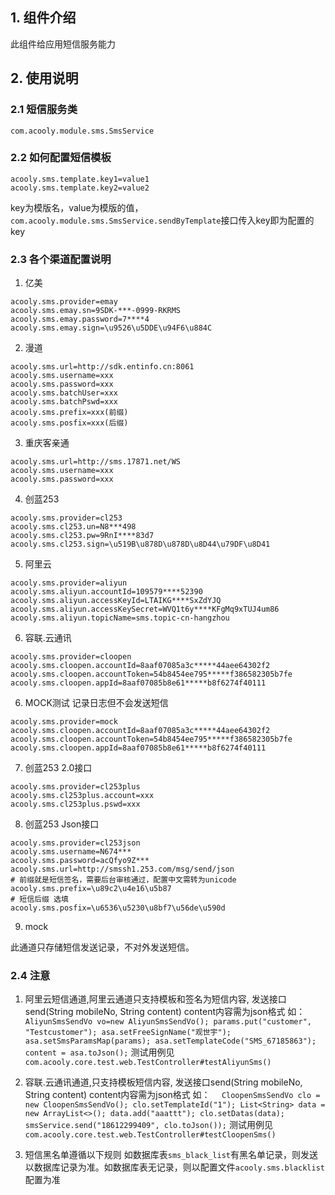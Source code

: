 ## 1. 组件介绍

此组件给应用短信服务能力

## 2. 使用说明

### 2.1 短信服务类

    com.acooly.module.sms.SmsService

### 2.2 如何配置短信模板

```
acooly.sms.template.key1=value1
acooly.sms.template.key2=value2
```

key为模版名，value为模版的值，`com.acooly.module.sms.SmsService.sendByTemplate`接口传入key即为配置的key
    
### 2.3 各个渠道配置说明

1. 亿美
```
acooly.sms.provider=emay
acooly.sms.emay.sn=9SDK-***-0999-RKRMS
acooly.sms.emay.password=7****4
acooly.sms.emay.sign=\u9526\u5DDE\u94F6\u884C
```

2. 漫道
```
acooly.sms.url=http://sdk.entinfo.cn:8061
acooly.sms.username=xxx
acooly.sms.password=xxx
acooly.sms.batchUser=xxx
acooly.sms.batchPswd=xxx
acooly.sms.prefix=xxx(前缀)
acooly.sms.posfix=xxx(后缀)
```
3. 重庆客亲通
```
acooly.sms.url=http://sms.17871.net/WS
acooly.sms.username=xxx
acooly.sms.password=xxx
```
4. 创蓝253
```
acooly.sms.provider=cl253
acooly.sms.cl253.un=N8***498
acooly.sms.cl253.pw=9RnI****83d7
acooly.sms.cl253.sign=\u519B\u878D\u878D\u8D44\u79DF\u8D41
```

5. 阿里云
```
acooly.sms.provider=aliyun
acooly.sms.aliyun.accountId=109579****52390
acooly.sms.aliyun.accessKeyId=LTAIKG****SxZdYJQ
acooly.sms.aliyun.accessKeySecret=WVQ1t6y****KFgMq9xTUJ4um86
acooly.sms.aliyun.topicName=sms.topic-cn-hangzhou
```

6. 容联.云通讯
```
acooly.sms.provider=cloopen
acooly.sms.cloopen.accountId=8aaf07085a3c*****44aee64302f2
acooly.sms.cloopen.accountToken=54b8454ee795*****f386582305b7fe
acooly.sms.cloopen.appId=8aaf07085b8e61*****b8f6274f40111
```
 
6. MOCK测试 记录日志但不会发送短信
```
acooly.sms.provider=mock
acooly.sms.cloopen.accountId=8aaf07085a3c*****44aee64302f2
acooly.sms.cloopen.accountToken=54b8454ee795*****f386582305b7fe
acooly.sms.cloopen.appId=8aaf07085b8e61*****b8f6274f40111
```    

7. 创蓝253 2.0接口
```
acooly.sms.provider=cl253plus
acooly.sms.cl253plus.account=xxx
acooly.sms.cl253plus.pswd=xxx
```
8. 创蓝253 Json接口

```
acooly.sms.provider=cl253json
acooly.sms.username=N674***
acooly.sms.password=acQfyo9Z***
acooly.sms.url=http://smssh1.253.com/msg/send/json
# 前缀就是短信签名，需要后台审核通过，配置中文需转为unicode
acooly.sms.prefix=\u89c2\u4e16\u5b87
# 短信后缀 选填
acooly.sms.posfix=\u6536\u5230\u8bf7\u56de\u590d
```

9. mock

此通道只存储短信发送记录，不对外发送短信。

### 2.4 注意
   
1. 阿里云短信通道,阿里云通道只支持模板和签名为短信内容,
   发送接口send(String mobileNo, String content) content内容需为json格式 如：
   `AliyunSmsSendVo vo=new AliyunSmsSendVo();
    params.put("customer", "Testcustomer");
    asa.setFreeSignName("观世宇");
    asa.setSmsParamsMap(params);
    asa.setTemplateCode("SMS_67185863");
    content = asa.toJson();`
    测试用例见 `com.acooly.core.test.web.TestController#testAliyunSms()`
    
2. 容联.云通讯通道,只支持模板短信内容,
   发送接口send(String mobileNo, String content) content内容需为json格式 如：
   `  CloopenSmsSendVo clo = new CloopenSmsSendVo();
      clo.setTemplateId("1");
      List<String> data = new ArrayList<>();
      data.add("aaattt");
      clo.setDatas(data);
      smsService.send("18612299409", clo.toJson());`
    测试用例见 `com.acooly.core.test.web.TestController#testCloopenSms()`    
    
3. 短信黑名单遵循以下规则
  如数据库表`sms_black_list`有黑名单记录，则发送以数据库记录为准。如数据库表无记录，则以配置文件`acooly.sms.blacklist`配置为准
    